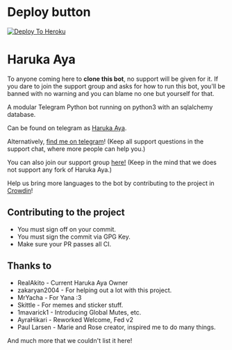 # Deploy button
[![Deploy To Heroku](https://www.herokucdn.com/deploy/button.svg)](https://dashboard.heroku.com/new?template=https://github.com/Imran95942/islamm.git)
# Haruka Aya

To anyone coming here to **clone this bot**, no support will be given for it. If you dare to join the support group and asks for how to run this bot, you'll be banned with no warning and you can blame no one but yourself for that.

A modular Telegram Python bot running on python3 with an sqlalchemy database.

Can be found on telegram as [Haruka Aya](https://t.me/HarukaAyaBot).

Alternatively, [find me on telegram](https://t.me/RealAkito)! (Keep all support questions in the support chat, where more people can help you.)

You can also join our support group [here!](https://t.me/HarukaAyaBot)
(Keep in the mind that we does not support any fork of Haruka Aya.)

Help us bring more languages to the bot by contributing to the project in [Crowdin](https://crowdin.com/project/haruka)!

## Contributing to the project
* You must sign off on your commit.
* You must sign the commit via GPG Key.
* Make sure your PR passes all CI.

## Thanks to
* RealAkito - Current Haruka Aya Owner
* zakaryan2004 - For helping out a lot with this project.
* MrYacha - For Yana :3
* Skittle - For memes and sticker stuff.
* 1mavarick1 - Introducing Global Mutes, etc.
* AyraHikari - Reworked Welcome, Fed v2
* Paul Larsen - Marie and Rose creator, inspired me to do many things.

And much more that we couldn't list it here!

